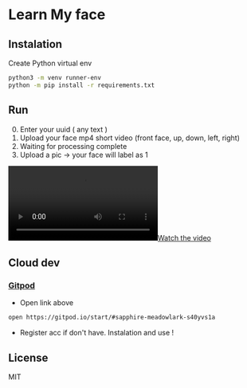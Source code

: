 # Learn My face

## Instalation

Create Python virtual env

```sh
python3 -m venv runner-env
python -m pip install -r requirements.txt
```

## Run

0. Enter your uuid ( any text )
1. Upload your face mp4 short video (front face, up, down, left, right)
2. Waiting for processing complete
3. Upload a pic -> your face will label as 1

[![Watch the video](doc/streamlit-demo.mp4)](doc/streamlit-demo.mp4)

## Cloud dev

### [Gitpod](https://www.gitpod.io/)

- Open link above

```sh
open https://gitpod.io/start/#sapphire-meadowlark-s40yvs1a
```

- Register acc if don't have. Instalation and use !

## License

MIT
